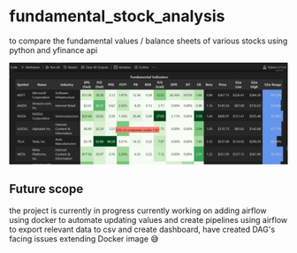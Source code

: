 # fundamental_stock_analysis
to compare the fundamental values / balance sheets of various stocks using python and yfinance api 

![Cover Image](https://github.com/mihirajgaonkar/fundamental_stock_analysis/blob/main/Screenshot%202024-01-09%20224713.png?raw=true)

## Future scope
the project is currently in progress 
currently working on adding airflow using docker to automate updating values and create pipelines using airflow to export relevant data to csv and create dashboard, have created DAG's facing issues extending Docker image 😅 
